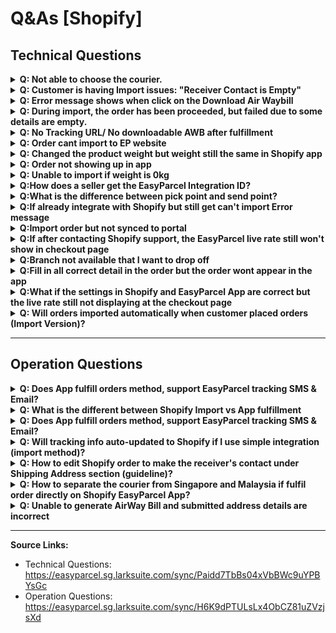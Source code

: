 # Q&As [Shopify]

## Technical Questions

<details>
<summary><strong>Q: Not able to choose the courier.</strong></summary>

## Situation 1: Duplicate Billing Address
- If your order shows **two identical billing addresses** and no shipping address:  
  1. Verify your order details.  
  2. Update and set one of the addresses as the shipping address.  
  3. After the update, your order will display both billing and shipping addresses correctly.  

---

## Situation 2: Missing Shipping Address
- If your order shows **only a billing address but no shipping address**:  
  1. Confirm if your billing address should also be the same as your shipping address.  
  2. If both of the address is the same, duplicated the address and updated it as the shipping address.  

---

## Situation 3: Two Different Billing Addresses
- If your order shows **two different billing addresses**:  
  1. Confirm which one should be used as the shipping address.  
  2. Once confirmed, updated the address as the shipping address in the system.

</details>

<details>
<summary><strong>Q: Customer is having Import issues: "Receiver Contact is Empty"</strong></summary>
  
[Edit shipping address > phone number] is empty. 

<img width="1280" height="596" alt="image" src="https://github.com/user-attachments/assets/d3aecd5a-6ca4-45bc-908b-d0a21aa4d959" />

**Note:** [Edit contact information > phone number] is not the one used

**To Do:** ask the customer to enable require shipping phone number in checkout to avoid this issue

A tip for checking: 
*Contact number in the contact information section will not be retrieved by our system* 
*Only the mobile number in the shipping address will be retrieved to our system*
In their app if the order details Shipping Address don't have phone number means it is empty

<img width="1280" height="653" alt="image" src="https://github.com/user-attachments/assets/2dea6ea7-46f2-42e3-9311-78d9948df6b0" />

[Full documentation about this issue](https://easyparcel.sg.larksuite.com/docx/PSQ8dTBTuota4oxHeRuldxHzgSe)


</details>

<details>
<summary><strong>Q: Error message shows when click on the Download Air Waybill</strong></summary>

<img width="1280" height="588" alt="image" src="https://github.com/user-attachments/assets/4c4a3891-5be1-4f14-a62b-52435ce5cb82" />

**A:** The order need to be fulfilled first in order to get the AWB.

</details>

<details>
<summary><strong>Q: During import, the order has been proceeded, but failed due to some details are empty.</strong></summary>

<img width="1280" height="540" alt="image" src="https://github.com/user-attachments/assets/8a8a5f63-ef21-4b7e-b0cd-ee50e333f270" />

**A:** The error message will indicate the reason why the order could not be imported, and you can resolve the issue based on the details provided in the error message.

</details>

<details>
<summary><strong>Q: No Tracking URL/ No downloadable AWB after fulfillment</strong></summary>



</details>

<details>
<summary><strong>Q: Order cant import to EP website</strong></summary>

<img width="2000" height="3556" alt="image" src="https://github.com/user-attachments/assets/619bb77f-9f44-446c-ac42-7789f91280ae" />

**A**: Check if the URL are matched with your domain name in Shopify. For example:

<img width="1280" height="341" alt="image" src="https://github.com/user-attachments/assets/21821485-3181-42c5-848d-1d8ab4ef770b" />

As a lot of customers mistakenly put their admin panel url instead

</details>

<details>
<summary><strong>Q: Changed the product weight but weight still the same in Shopify app</strong></summary>

**A:** Due to Shopify design, products added to an order will remain its weight value, it will only use the newly set weight for new orders. However, there is a way to update the weight for existing orders. By removing the item from the order and re-adding it back.

<img width="1280" height="649" alt="image" src="https://github.com/user-attachments/assets/5da783a6-f9e0-4521-ab30-8c42ba63a9c0" />

</details>

<details>
<summary><strong>Q: Order not showing up in app</strong></summary>

**A1:** Order was made before the easyparcel app was installed
   
**A2:** Orders older than 30 days will not show
   
**A3:** May clear browser cache and try again.

</details>

<details>
<summary><strong>Q: Unable to import if weight is 0kg</strong></summary>

**A:** If you are unable to import an order into the EasyParcel website or no order is found in the EasyParcel App, kindly check the product weight. If the product weight is set to 0kg, the order will not be able to imported or displayed in the EasyParcel App.

</details>

<details>
<summary><strong>Q:How does a seller get the EasyParcel Integration ID?</strong></summary>

### Step 1: Get EasyParcel Integration ID

- Log in to EasyParcel and obtain your Integration ID from EasyParcel Website.

### Step 2: Configure Integration Settings

- Go to your store's EasyParcel Integration Settings page.
- Enter the Integration ID and required address details, then save the settings.

### Step 3: API Endpoint Authentication

- Authentication: Use the auth key from your EasyParcel account.
- API Field: Enter the Integration ID you set in the integration settings.

</details>

<details>
<summary><strong>Q:What is the difference between pick point and send point?</strong></summary>

**A:** The pick_point refers to the sender's drop-off location, and the send_point refers to the receiver's pickup location.
</details>

<details>
<summary><strong>Q:If already integrate with Shopify but still get can't import Error message</strong></summary>
  
<img width="1158" height="703" alt="image" src="https://github.com/user-attachments/assets/3cd945c0-05fa-4a37-8607-dbb1e8f3411e" />

### Step 1: You can uninstall easy parcel application in shopify

<img width="1280" height="251" alt="image" src="https://github.com/user-attachments/assets/6e5b76e0-b91e-498b-b56c-ba8e6f65088b" />

### Step 2: Go to the portal page and search for the integration section and remove your shopify integration

<img width="1280" height="330" alt="image" src="https://github.com/user-attachments/assets/485b04aa-457d-476b-aae4-49c93277b1a7" />

### Step 3: Reintegrate again with the same step

[Shopify_Import_Integration_setup](https://github.com/easyparcel/classic-integration-doc/blob/main/sg/shopify/shopify_import_integration_setup.md)

</details>

<details>
<summary><strong>Q:Import order but not synced to portal</strong></summary>

**Situation 1**
### Step 1: Reauthourize the Shopify App through EasyParcel website setting, after click 'edit' in portal side 
<img width="1280" height="424" alt="image" src="https://github.com/user-attachments/assets/2720863c-6f7d-4486-94d7-92f57b38d1a8" />

### Step 2: Update the store information and click on the 'save'. It will prompt you to Shopify webpage to allow authorization with EasyParcel and press 'allow'.
<img width="1280" height="1041" alt="image" src="https://github.com/user-attachments/assets/c1f93f9a-ac25-4db8-901e-7fb8a2a45fce" />

**Situation 2: Suddenly cant import**

<img width="1280" height="628" alt="image" src="https://github.com/user-attachments/assets/c704bbc5-50ea-4b0e-8d6e-aa246c0c6fc7" />

**A:** The issue may be caused by an incorrect URL link, which can be resolved by updating it to the correct store link.

</details>

<details>
<summary><strong>Q:If after contacting Shopify support, the EasyParcel live rate still won't show in checkout page</strong></summary>

**A:** Kindly deactivate and activate the account page in the EasyParcel Shopify App.

<img width="1280" height="424" alt="image" src="https://github.com/user-attachments/assets/a1f18135-aa1a-48e8-b6ed-cda499a2aacb" />

</details>

<details>
<summary><strong>Q:Branch not available that I want to drop off</strong></summary>

**A:** You can drop off anywhere that the nearest branch near you,it won't affect anything on the shipping procedures as long as the parcel is scan into the courier system after drop off.

</details>

<details>
<summary><strong>Q:Fill in all correct detail in the order but the order wont appear in the app</strong></summary>

**A:** Check whether the order has a customer linked to it, as having a customer is required. Aadd a customer to the order so it can be viewed in the EasyParcel Shopify App.

Example error photo:
<img width="1280" height="175" alt="image" src="https://github.com/user-attachments/assets/619f68af-dba4-4023-89d9-1fc5904f3c40" />

</details>

<details>
<summary><strong>Q:What if the settings in Shopify and EasyParcel App are correct but the live rate still not displaying at the checkout page</strong></summary>

**A:** The courier option may not support the selected delivery location, which is why it does not appear on the checkout page.

</details>

<details>
<summary><strong>Q: Will orders imported automatically when customer placed orders (Import Version)?</strong></summary>

**A:** Yes, the order will import automatically if the auto import settings is turn on. But the order may not immediately imported once customer placed as our auto import settings, will only be triggered a few times a day.

</details>

---

## Operation Questions

<details>
<summary><strong>Q: Does App fulfill orders method, support EasyParcel tracking SMS & Email?</strong></summary>

**A:** Yes, you will need to enable the tracking sms or email at the Shipping Setting of Shopify EasyParcel App.

</details>

<details>
<summary><strong>Q: What is the different between Shopify Import vs App fulfillment</strong></summary>

**A:** Our EasyParcel integration have 2 types of fulfillment, which are simple fulfillment and app fulfillment. 

Simple fulfillment allows you to import your orders to EasyParcel website and you could manage and fulfill your orders at EasyParcel website. 
On the other hand, app fulfillment allows you to manage and fulfill your orders in our Shopify EasyParcel app. 

Both fulfillment methods allow you to choose the courier service you prefer from wide variety of courier services, bulk fulfill orders and bulk download the airway bill easily in just single click. 

To understand more on simple fulfillment, kindly visit: (https://blog.easyparcel.com/my/tutorial-easyparcel-integration-shopify-v8/)

To understand more on plugin fulfillment, kindly visit:
(https://blog.easyparcel.com/my/tutorial-integrate-your-shopify-store-with-easyparcel%E2%80%91-delivery-made-easy-app-shopify-app-store/)

</details>

<details>
<summary><strong>Q: Does App fulfill orders method, support EasyParcel tracking SMS & Email?</strong></summary>

**A:** Yes, you will need to enable the tracking sms or email at the Shipping Setting of Shopify EasyParcel App.

</details>

<details>
<summary><strong>Q: Will tracking info auto-updated to Shopify if I use simple integration (import method)?</strong></summary>

**A:** No, we are unable to update the tracking info to Shopify from EasyParcel website.

</details>

<details>
<summary><strong>Q: How to edit Shopify order to make the receiver's contact under Shipping Address section (guideline)?</strong></summary>

### Step 1: Go to shopify admin panel -> "Orders", click into the order that need to be edited
### Step 2: Under "Customer" card, click on "..." -> "Edit shipping address" 
### Step 3: Scroll down and then insert the phone number
### Step 4: Click "Save"

<img width="1280" height="582" alt="image" src="https://github.com/user-attachments/assets/653e0928-f3e5-44ee-9b59-865952be75b3" />

</details>

<details>
<summary><strong>Q: How to separate the courier from Singapore and Malaysia if fulfil order directly on Shopify EasyParcel App?</strong></summary>

**A:** The courier will be automatically selected based on the country and zone, during customer checkout, the available courier for the area will also be reflected during the checkout when customer selects and key in their address's country / zones.

</details>

<details>
<summary><strong>Q: Unable to generate AirWay Bill and submitted address details are incorrect</strong></summary>

**A:** Cancel the order in EasyParcel website and book the order again with the correct order details.

</details>



---

**Source Links:**
- Technical Questions: https://easyparcel.sg.larksuite.com/sync/Paidd7TbBs04xVbBWc9uYPBYsGc
- Operation Questions: https://easyparcel.sg.larksuite.com/sync/H6K9dPTULsLx4ObCZ81uZVzjsXd
